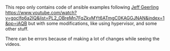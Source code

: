 ###

This repo only contains code of ansible examples following [Jeff Geerling](https://www.youtube.com/@JeffGeerling) https://www.youtube.com/watch?v=goclfp6a2IQ&list=PL2_OBreMn7FqZkvMYt6ATmgC0KAGGJNAN&index=1&pp=iAQB but with some modifications, like using hypervisor, and some other stuff.

There can be errors because of making a lot of changes while seeing the videos.